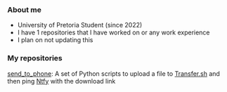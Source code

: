 ### About me
 
- University of Pretoria Student (since 2022)
- I have 1 repositories that I have worked on or any work experience
- I plan on not updating this

### My repositories
[send_to_phone](https://github.com/whipped-cream/send_to_phone): A set of Python scripts to upload a file to [Transfer.sh](https://github.com/dutchcoders/transfer.sh/) and then ping [Ntfy](https://github.com/dschep/ntfy) with the download link
